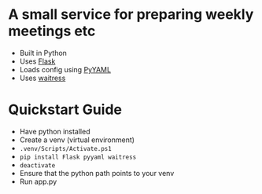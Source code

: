 # A small service for preparing weekly meetings etc

- Built in Python
- Uses [Flask](https://pypi.org/project/Flask/)
- Loads config using [PyYAML](https://pypi.org/project/PyYAML/)
- Uses [waitress](https://pypi.org/project/waitress/)


# Quickstart Guide

- Have python installed
- Create a venv (virtual environment)
- `.venv/Scripts/Activate.ps1`
- `pip install Flask pyyaml waitress`
- `deactivate`
- Ensure that the python path points to your venv
- Run app.py